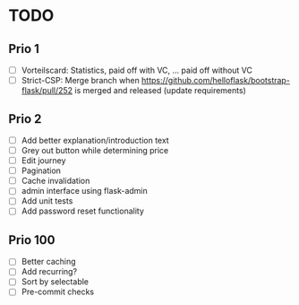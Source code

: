 # TODO

## Prio 1
- [ ] Vorteilscard: Statistics, paid off with VC, ... paid off without VC
- [ ] Strict-CSP: Merge branch when https://github.com/helloflask/bootstrap-flask/pull/252 is merged and released (update requirements)

## Prio 2
- [ ] Add better explanation/introduction text
- [ ] Grey out button while determining price
- [ ] Edit journey
- [ ] Pagination
- [ ] Cache invalidation
- [ ] admin interface using flask-admin
- [ ] Add unit tests
- [ ] Add password reset functionality

## Prio 100
- [ ] Better caching
- [ ] Add recurring?
- [ ] Sort by selectable
- [ ] Pre-commit checks
